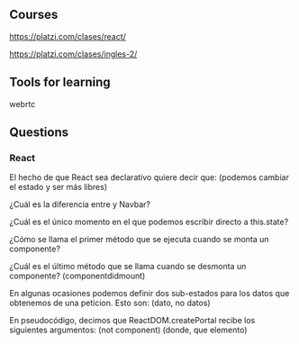 ## Courses

https://platzi.com/clases/react/

https://platzi.com/clases/ingles-2/

## Tools for learning

webrtc

## Questions

### React

El hecho de que React sea declarativo quiere decir que: (podemos cambiar el estado y ser más libres)

¿Cuál es la diferencia entre <Navbar /> y Navbar?

¿Cuál es el único momento en el que podemos escribir directo a this.state?

¿Cómo se llama el primer método que se ejecuta cuando se monta un componente?

¿Cuál es el último método que se llama cuando se desmonta un componente? (componentdidmount)

En algunas ocasiones podemos definir dos sub-estados para los datos que obtenemos de una peticion. Esto son: (dato, no datos)

En pseudocódigo, decimos que ReactDOM.createPortal recibe los siguientes argumentos: (not component) (donde, que elemento)
